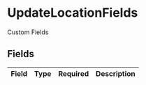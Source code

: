 # UpdateLocationFields

Custom Fields


## Fields

| Field       | Type        | Required    | Description |
| ----------- | ----------- | ----------- | ----------- |